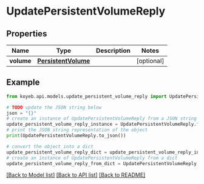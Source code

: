 # UpdatePersistentVolumeReply


## Properties

Name | Type | Description | Notes
------------ | ------------- | ------------- | -------------
**volume** | [**PersistentVolume**](PersistentVolume.md) |  | [optional] 

## Example

```python
from koyeb.api.models.update_persistent_volume_reply import UpdatePersistentVolumeReply

# TODO update the JSON string below
json = "{}"
# create an instance of UpdatePersistentVolumeReply from a JSON string
update_persistent_volume_reply_instance = UpdatePersistentVolumeReply.from_json(json)
# print the JSON string representation of the object
print(UpdatePersistentVolumeReply.to_json())

# convert the object into a dict
update_persistent_volume_reply_dict = update_persistent_volume_reply_instance.to_dict()
# create an instance of UpdatePersistentVolumeReply from a dict
update_persistent_volume_reply_from_dict = UpdatePersistentVolumeReply.from_dict(update_persistent_volume_reply_dict)
```
[[Back to Model list]](../README.md#documentation-for-models) [[Back to API list]](../README.md#documentation-for-api-endpoints) [[Back to README]](../README.md)



